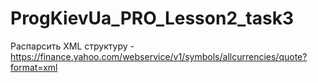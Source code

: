# ProgKievUa_PRO_Lesson2_task3

Распарсить XML структуру - https://finance.yahoo.com/webservice/v1/symbols/allcurrencies/quote?format=xml
